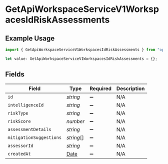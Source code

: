 # GetApiWorkspaceServiceV1WorkspacesIdRiskAssessments

## Example Usage

```typescript
import { GetApiWorkspaceServiceV1WorkspacesIdRiskAssessments } from "oppulence-backend-sdk/models/operations";

let value: GetApiWorkspaceServiceV1WorkspacesIdRiskAssessments = {};
```

## Fields

| Field                                                                                         | Type                                                                                          | Required                                                                                      | Description                                                                                   |
| --------------------------------------------------------------------------------------------- | --------------------------------------------------------------------------------------------- | --------------------------------------------------------------------------------------------- | --------------------------------------------------------------------------------------------- |
| `id`                                                                                          | *string*                                                                                      | :heavy_minus_sign:                                                                            | N/A                                                                                           |
| `intelligenceId`                                                                              | *string*                                                                                      | :heavy_minus_sign:                                                                            | N/A                                                                                           |
| `riskType`                                                                                    | *string*                                                                                      | :heavy_minus_sign:                                                                            | N/A                                                                                           |
| `riskScore`                                                                                   | *number*                                                                                      | :heavy_minus_sign:                                                                            | N/A                                                                                           |
| `assessmentDetails`                                                                           | *string*                                                                                      | :heavy_minus_sign:                                                                            | N/A                                                                                           |
| `mitigationSuggestions`                                                                       | *string*[]                                                                                    | :heavy_minus_sign:                                                                            | N/A                                                                                           |
| `assessorId`                                                                                  | *string*                                                                                      | :heavy_minus_sign:                                                                            | N/A                                                                                           |
| `createdAt`                                                                                   | [Date](https://developer.mozilla.org/en-US/docs/Web/JavaScript/Reference/Global_Objects/Date) | :heavy_minus_sign:                                                                            | N/A                                                                                           |